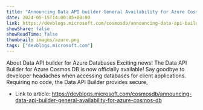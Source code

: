 ```yaml
---
title: "Announcing Data API builder General Availability for Azure Cosmos DB"
date: 2024-05-15T14:00:05+00:00
link: https://devblogs.microsoft.com/cosmosdb/announcing-data-api-builder-general-availability-for-azure-cosmos-db
showShare: false
showReadTime: false
thumbnail: images/azure.png
tags: ["devblogs.microsoft.com"]
---
```

About Data API builder for Azure Databases Exciting news! The Data API Builder for Azure Cosmos DB is now officially available! Say goodbye to developer headaches when accessing databases for client applications. Requiring no code, the Data API Builder provides secure,

- Link to article: https://devblogs.microsoft.com/cosmosdb/announcing-data-api-builder-general-availability-for-azure-cosmos-db